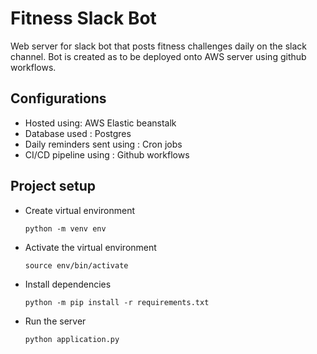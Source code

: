 # **Fitness Slack Bot**

Web server for slack bot that posts fitness challenges daily on the slack channel. Bot is created as to be deployed onto AWS server using github workflows. 

## Configurations
- Hosted using: AWS Elastic beanstalk
- Database used : Postgres
- Daily reminders sent using : Cron jobs
- CI/CD pipeline using : Github workflows

## Project setup
- Create virtual environment

    ```python -m venv env```

- Activate the virtual environment

    ```source env/bin/activate```

- Install dependencies

    ```python -m pip install -r requirements.txt```

- Run the server

    ```python application.py```
